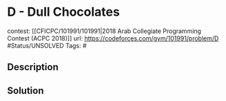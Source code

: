 # D - Dull Chocolates

contest: [[CFICPC/101991/101991|2018 Arab Collegiate Programming Contest (ACPC 2018)]]
url: https://codeforces.com/gym/101991/problem/D
#Status/UNSOLVED
Tags: #

## Description

## Solution


